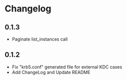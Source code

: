 # Changelog

## 0.1.3
* Paginate list_instances call

## 0.1.2
* Fix "krb5.conf" generated file for external KDC cases
* Add ChangeLog and Update README
